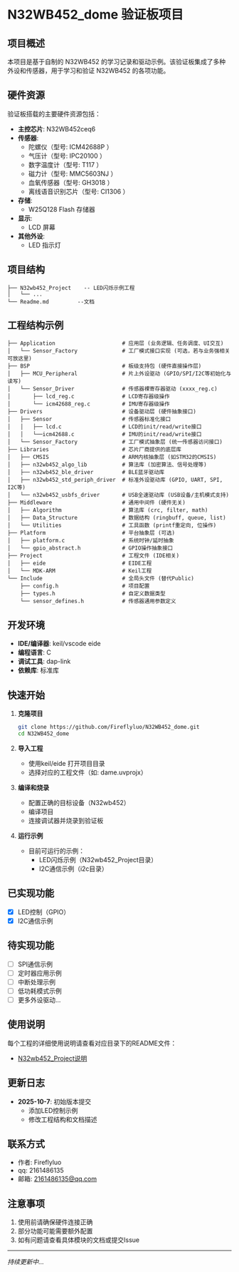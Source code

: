 # N32WB452_dome 验证板项目

## 项目概述

本项目是基于自制的 N32WB452 的学习记录和驱动示例。该验证板集成了多种外设和传感器，用于学习和验证 N32WB452 的各项功能。

## 硬件资源

验证板搭载的主要硬件资源包括：

- **主控芯片**: N32WB452ceq6
- **传感器**:
  - 陀螺仪（型号: ICM42688P ）
  - 气压计（型号: IPC20100 ）
  - 数字温度计（型号: T117 ）
  - 磁力计（型号: MMC5603NJ ）
  - 血氧传感器（型号: GH3018 ）
  - 离线语音识别芯片（型号: CI1306 ）
- **存储**:
  - W25Q128 Flash 存储器
- **显示**:
  - LCD 屏幕
- **其他外设**:
  - LED 指示灯

## 项目结构

```
├── N32wb452_Project    -- LED闪烁示例工程
│   └── ...             
└── Readme.md         --文档
```
## 工程结构示例
```
├── Application                     # 应用层 (业务逻辑、任务调度、UI交互)
│   └── Sensor_Factory              # 工厂模式接口实现 (可选，若与业务强相关可放这里)
├── BSP                             # 板级支持包 (硬件直接操作层)
│   ├── MCU_Peripheral              # 片上外设驱动 (GPIO/SPI/I2C等初始化与读写)
│   └── Sensor_Driver               # 传感器裸寄存器驱动 (xxxx_reg.c)
│       ├── lcd_reg.c               # LCD寄存器级操作
│       └── icm42688_reg.c          # IMU寄存器级操作
├── Drivers                         # 设备驱动层 (硬件抽象接口)
│   ├── Sensor                      # 传感器标准化接口 
│   │   ├── lcd.c                   # LCD的init/read/write接口
│   │   └──icm42688.c               # IMU的init/read/write接口
│   └── Sensor_Factory              # 工厂模式抽象层 (统一传感器访问接口)
├── Libraries                       # 芯片厂商提供的底层库 
│   ├── CMSIS                       # ARM内核抽象层 (如STM32的CMSIS)
│   ├── n32wb452_algo_lib           # 算法库 (加密算法、信号处理等)
│   ├── n32wb452_ble_driver         # BLE蓝牙驱动库
│   ├── n32wb452_std_periph_driver  # 标准外设驱动库 (GPIO, UART, SPI, I2C等)
│   └── n32wb452_usbfs_driver       # USB全速驱动库 (USB设备/主机模式支持)
├── Middleware                      # 通用中间件 (硬件无关)
│   ├── Algorithm                   # 算法库 (crc, filter, math)
│   ├── Data_Structure              # 数据结构 (ringbuff, queue, list)
│   └── Utilities                   # 工具函数 (printf重定向, 位操作)
├── Platform                        # 平台抽象层 (可选)
│   ├── platform.c                  # 系统时钟/延时抽象
│   └── gpio_abstract.h             # GPIO操作抽象接口
├── Project                         # 工程文件 (IDE相关)
│   ├── eide                        # EIDE工程
│   └── MDK-ARM                     # Keil工程
└── Include                         # 全局头文件 (替代Public)
    ├── config.h                    # 项目配置
    ├── types.h                     # 自定义数据类型
    └── sensor_defines.h            # 传感器通用参数定义

```

## 开发环境


- **IDE/编译器**: keil/vscode eide
- **编程语言**: C
- **调试工具**: dap-link
- **依赖库**: 标准库

## 快速开始

1. **克隆项目**
   ```bash
   git clone https://github.com/Fireflyluo/N32WB452_dome.git
   cd N32WB452_dome
   ```

2. **导入工程**
   - 使用keil/eide 打开项目目录
   - 选择对应的工程文件（如: dame.uvprojx）

3. **编译和烧录**
   - 配置正确的目标设备（N32wb452）
   - 编译项目
   - 连接调试器并烧录到验证板

4. **运行示例**
   - 目前可运行的示例：
     - LED闪烁示例（N32wb452_Project目录）
     - I2C通信示例（i2c目录）


## 已实现功能

- [x] LED控制（GPIO）
- [x] I2C通信示例

## 待实现功能

- [ ] SPI通信示例
- [ ] 定时器应用示例
- [ ] 中断处理示例
- [ ] 低功耗模式示例
- [ ] 更多外设驱动...

## 使用说明

每个工程的详细使用说明请查看对应目录下的README文件：

- [N32wb452_Project说明](N32wb452_Project/readme.md)


## 更新日志

- **2025-10-7**: 初始版本提交
  - 添加LED控制示例
  - 修改工程结构和文档描述

## 联系方式

- 作者: Fireflyluo
- qq: 2161486135
- 邮箱: 2161486135@qq.com

## 注意事项

1. 使用前请确保硬件连接正确
2. 部分功能可能需要额外配置
3. 如有问题请查看具体模块的文档或提交Issue

---

*持续更新中...*
